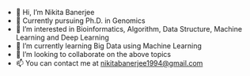 - 👋 Hi, I’m Nikita Banerjee
- 🏫 Currently pursuing Ph.D. in Genomics
- 👀 I’m interested in Bioinformatics, Algorithm, Data Structure, Machine Learning and Deep Learning
- 🌱 I’m currently learning Big Data using Machine Learning
- 💞️ I’m looking to collaborate on the above topics
- 📫 You can contact me at nikitabanerjee1994@gmail.com

<!---
nikitabanerjee/nikitabanerjee is a ✨ special ✨ repository because its `README.md` (this file) appears on your GitHub profile.
You can click the Preview link to take a look at your changes.
--->
